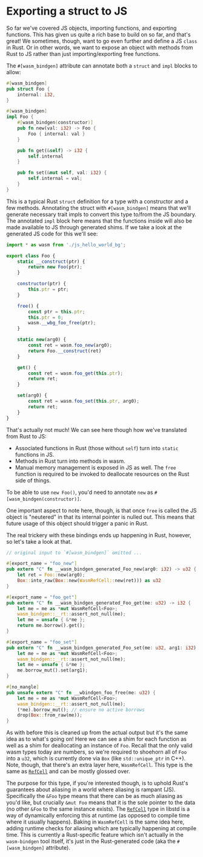 # Exporting a struct to JS

So far we've covered JS objects, importing functions, and exporting functions.
This has given us quite a rich base to build on so far, and that's great! We
sometimes, though, want to go even further and define a JS `class` in Rust. Or
in other words, we want to expose an object with methods from Rust to JS rather
than just importing/exporting free functions.

The `#[wasm_bindgen]` attribute can annotate both a `struct` and `impl` blocks
to allow:

```rust
#[wasm_bindgen]
pub struct Foo {
    internal: i32,
}

#[wasm_bindgen]
impl Foo {
    #[wasm_bindgen(constructor)]
    pub fn new(val: i32) -> Foo {
        Foo { internal: val }
    }

    pub fn get(&self) -> i32 {
        self.internal
    }

    pub fn set(&mut self, val: i32) {
        self.internal = val;
    }
}
```

This is a typical Rust `struct` definition for a type with a constructor and a
few methods. Annotating the struct with `#[wasm_bindgen]` means that we'll
generate necessary trait impls to convert this type to/from the JS boundary. The
annotated `impl` block here means that the functions inside will also be made
available to JS through generated shims. If we take a look at the generated JS
code for this we'll see:

```js
import * as wasm from './js_hello_world_bg';

export class Foo {
    static __construct(ptr) {
        return new Foo(ptr);
    }

    constructor(ptr) {
        this.ptr = ptr;
    }

    free() {
        const ptr = this.ptr;
        this.ptr = 0;
        wasm.__wbg_foo_free(ptr);
    }

    static new(arg0) {
        const ret = wasm.foo_new(arg0);
        return Foo.__construct(ret)
    }

    get() {
        const ret = wasm.foo_get(this.ptr);
        return ret;
    }

    set(arg0) {
        const ret = wasm.foo_set(this.ptr, arg0);
        return ret;
    }
}
```

That's actually not much! We can see here though how we've translated from Rust
to JS:

* Associated functions in Rust (those without `self`) turn into `static`
  functions in JS.
* Methods in Rust turn into methods in wasm.
* Manual memory management is exposed in JS as well. The `free` function is
  required to be invoked to deallocate resources on the Rust side of things.

To be able to use `new Foo()`, you'd need to annotate `new` as `#[wasm_bindgen(constructor)]`.

One important aspect to note here, though, is that once `free` is called the JS
object is "neutered" in that its internal pointer is nulled out. This means that
future usage of this object should trigger a panic in Rust.

The real trickery with these bindings ends up happening in Rust, however, so
let's take a look at that.

```rust
// original input to `#[wasm_bindgen]` omitted ...

#[export_name = "foo_new"]
pub extern "C" fn __wasm_bindgen_generated_Foo_new(arg0: i32) -> u32 {
    let ret = Foo::new(arg0);
    Box::into_raw(Box::new(WasmRefCell::new(ret))) as u32
}

#[export_name = "foo_get"]
pub extern "C" fn __wasm_bindgen_generated_Foo_get(me: u32) -> i32 {
    let me = me as *mut WasmRefCell<Foo>;
    wasm_bindgen::__rt::assert_not_null(me);
    let me = unsafe { &*me };
    return me.borrow().get();
}

#[export_name = "foo_set"]
pub extern "C" fn __wasm_bindgen_generated_Foo_set(me: u32, arg1: i32) {
    let me = me as *mut WasmRefCell<Foo>;
    wasm_bindgen::__rt::assert_not_null(me);
    let me = unsafe { &*me };
    me.borrow_mut().set(arg1);
}

#[no_mangle]
pub unsafe extern "C" fn __wbindgen_foo_free(me: u32) {
    let me = me as *mut WasmRefCell<Foo>;
    wasm_bindgen::__rt::assert_not_null(me);
    (*me).borrow_mut(); // ensure no active borrows
    drop(Box::from_raw(me));
}
```

As with before this is cleaned up from the actual output but it's the same idea
as to what's going on! Here we can see a shim for each function as well as a
shim for deallocating an instance of `Foo`. Recall that the only valid wasm
types today are numbers, so we're required to shoehorn all of `Foo` into a
`u32`, which is currently done via `Box` (like `std::unique_ptr` in C++).
Note, though, that there's an extra layer here, `WasmRefCell`. This type is the
same as [`RefCell`] and can be mostly glossed over.

The purpose for this type, if you're interested though, is to uphold Rust's
guarantees about aliasing in a world where aliasing is rampant (JS).
Specifically the `&Foo` type means that there can be as much aliasing as you'd
like, but crucially `&mut Foo` means that it is the sole pointer to the data
(no other `&Foo` to the same instance exists). The [`RefCell`] type in libstd
is a way of dynamically enforcing this at runtime (as opposed to compile time
where it usually happens). Baking in `WasmRefCell` is the same idea here,
adding runtime checks for aliasing which are typically happening at compile
time. This is currently a Rust-specific feature which isn't actually in the
`wasm-bindgen` tool itself, it's just in the Rust-generated code (aka the
`#[wasm_bindgen]` attribute).

[`RefCell`]: https://doc.rust-lang.org/std/cell/struct.RefCell.html
